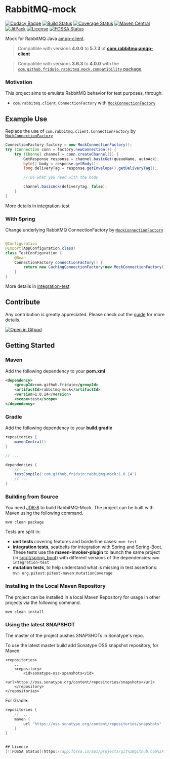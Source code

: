 # RabbitMQ-mock
[![Codacy Badge](https://api.codacy.com/project/badge/Grade/eddfd3e0ca8c44379becf68efd6524af)](https://app.codacy.com/app/ledoyen/rabbitmq-mock?utm_source=github.com&utm_medium=referral&utm_content=fridujo/rabbitmq-mock&utm_campaign=badger)
[![Build Status](https://travis-ci.com/fridujo/rabbitmq-mock.svg?branch=master)](https://travis-ci.com/fridujo/rabbitmq-mock)
[![Coverage Status](https://codecov.io/gh/fridujo/rabbitmq-mock/branch/master/graph/badge.svg)](https://codecov.io/gh/fridujo/rabbitmq-mock/)
[![Maven Central](https://img.shields.io/maven-central/v/com.github.fridujo/rabbitmq-mock.svg)](https://search.maven.org/#search|ga|1|a:"rabbitmq-mock")
[![JitPack](https://jitpack.io/v/fridujo/rabbitmq-mock.svg)](https://jitpack.io/#fridujo/rabbitmq-mock)
[![License](https://img.shields.io/github/license/fridujo/spring-automocker.svg)](https://opensource.org/licenses/Apache-2.0)
[![FOSSA Status](https://app.fossa.io/api/projects/git%2Bgithub.com%2Ffridujo%2Frabbitmq-mock.svg?type=shield)](https://app.fossa.io/projects/git%2Bgithub.com%2Ffridujo%2Frabbitmq-mock?ref=badge_shield)

Mock for RabbitMQ Java [amqp-client](https://github.com/rabbitmq/rabbitmq-java-client).

> Compatible with versions **4.0.0** to **5.7.3** of [**com.rabbitmq:amqp-client**](https://github.com/rabbitmq/rabbitmq-java-client)

> Compatible with versions **3.6.3** to **4.0.0** with the [`com.github.fridujo.rabbitmq.mock.compatibility` package](src/main/java/com/github/fridujo/rabbitmq/mock/compatibility/MockConnectionFactoryFactory.java).

### Motivation

This project aims to emulate RabbitMQ behavior for test purposes, through:
* `com.rabbitmq.client.ConnectionFactory` with [`MockConnectionFactory`](src/main/java/com/github/fridujo/rabbitmq/mock/MockConnectionFactory.java)

## Example Use

Replace the use of `com.rabbitmq.client.ConnectionFactory` by [`MockConnectionFactory`](src/main/java/com/github/fridujo/rabbitmq/mock/MockConnectionFactory.java)

```java
ConnectionFactory factory = new MockConnectionFactory();
try (Connection conn = factory.newConnection()) {
    try (Channel channel = conn.createChannel()) {
        GetResponse response = channel.basicGet(queueName, autoAck);
        byte[] body = response.getBody();
        long deliveryTag = response.getEnvelope().getDeliveryTag();

        // Do what you need with the body

        channel.basicAck(deliveryTag, false);
    }
}
```

More details in [integration-test](src/test/java/com/github/fridujo/rabbitmq/mock/IntegrationTest.java)

### With Spring
Change underlying RabbitMQ ConnectionFactory by [`MockConnectionFactory`](src/main/java/com/github/fridujo/rabbitmq/mock/MockConnectionFactory.java)

```java

@Configuration
@Import(AppConfiguration.class)
class TestConfiguration {
    @Bean
    ConnectionFactory connectionFactory() {
        return new CachingConnectionFactory(new MockConnectionFactory());
    }
}
```

More details in [integration-test](src/test/java/com/github/fridujo/rabbitmq/mock/spring/SpringIntegrationTest.java)

## Contribute
Any contribution is greatly appreciated. Please check out the [guide](CONTRIBUTING.md) for more details.

[![Open in Gitpod](https://gitpod.io/button/open-in-gitpod.svg)](https://gitpod.io/#github.com/fridujo/rabbitmq-mock.git)

## Getting Started

### Maven
Add the following dependency to your **pom.xml**
```xml
<dependency>
    <groupId>com.github.fridujo</groupId>
    <artifactId>rabbitmq-mock</artifactId>
    <version>1.0.14</version>
    <scope>test</scope>
</dependency>
```

### Gradle
Add the following dependency to your **build.gradle**
```groovy
repositories {
	mavenCentral()
}

// ...

dependencies {
	// ...
	testCompile('com.github.fridujo:rabbitmq-mock:1.0.14')
	// ...
}
```

### Building from Source

You need [JDK-8](http://jdk.java.net/8/) to build RabbitMQ-Mock. The project can be built with Maven using the following command.
```
mvn clean package
```

Tests are split in:

* **unit tests** covering features and borderline cases: `mvn test`
* **integration tests**, seatbelts for integration with Spring and Spring-Boot. These tests use the **maven-invoker-plugin** to launch the same project (in [src/it/spring_boot](src/it/spring_boot)) with different versions of the dependencies: `mvn integration-test`
* **mutation tests**, to help understand what is missing in test assertions: `mvn org.pitest:pitest-maven:mutationCoverage`


### Installing in the Local Maven Repository

The project can be installed in a local Maven Repository for usage in other projects via the following command.
```
mvn clean install
```

### Using the latest SNAPSHOT

The master of the project pushes SNAPSHOTs in Sonatype's repo.

To use the latest master build add Sonatype OSS snapshot repository, for Maven:
```
<repositories>
    ...
    <repository>
        <id>sonatype-oss-spanshots</id>
        <url>https://oss.sonatype.org/content/repositories/snapshots</url>
    </repository>
</repositories>
```

For Gradle:
```groovy
repositories {
    // ...
    maven {
        url "https://oss.sonatype.org/content/repositories/snapshots"
    }
}


## License
[![FOSSA Status](https://app.fossa.io/api/projects/git%2Bgithub.com%2Ffridujo%2Frabbitmq-mock.svg?type=large)](https://app.fossa.io/projects/git%2Bgithub.com%2Ffridujo%2Frabbitmq-mock?ref=badge_large)